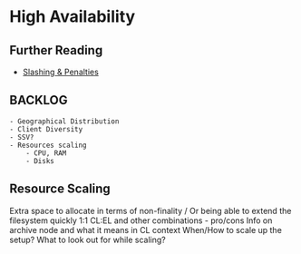 # High Availability

## Further Reading

* [Slashing & Penalties](slashing-and-penalties.md)

## BACKLOG
    - Geographical Distribution
    - Client Diversity
    - SSV?
    - Resources scaling
        - CPU, RAM
        - Disks

## Resource Scaling
Extra space to allocate in terms of non-finality / Or being able to extend the filesystem quickly
1:1 CL:EL and other combinations - pro/cons
Info on archive node and what it means in CL context
When/How to scale up the setup? What to look out for while scaling?
